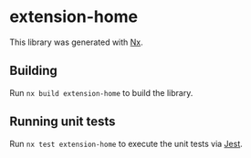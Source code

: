 # extension-home

This library was generated with [Nx](https://nx.dev).

## Building

Run `nx build extension-home` to build the library.

## Running unit tests

Run `nx test extension-home` to execute the unit tests via [Jest](https://jestjs.io).
